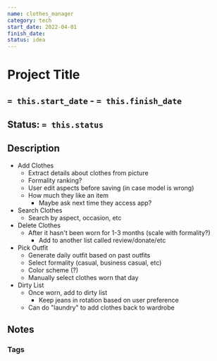 ```yaml
---
name: clothes_manager
category: tech
start_date: 2022-04-01
finish_date:
status: idea
---
```

# Project Title
## `= this.start_date` - `= this.finish_date`
## Status: `= this.status`
## Description
- Add Clothes
	- Extract details about clothes from picture
	- Formality ranking?
	- User edit aspects before saving (in case model is wrong)
	- How much they like an item
		- Maybe ask next time they access app?
- Search Clothes
	- Search by aspect, occasion, etc
- Delete Clothes
	- After it hasn't been worn for 1-3 months (scale with formality?)
		- Add to another list called review/donate/etc
- Pick Outfit
	- Generate daily outfit based on past outfits
	- Select formality (casual, business casual, etc)
	- Color scheme (?)
	- Manually select clothes worn that day
- Dirty List
	- Once worn, add to dirty list
		- Keep jeans in rotation based on user preference
	- Can do "laundry" to add clothes back to wardrobe

## Notes

### Tags